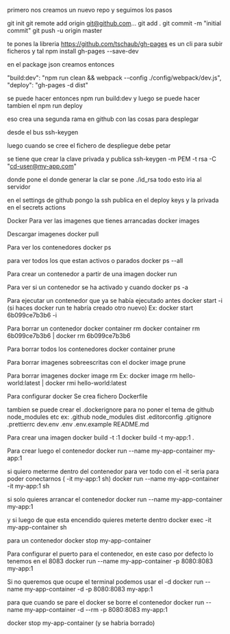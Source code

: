 primero nos creamos un nuevo repo y seguimos los pasos

git init
git remote add origin git@github.com...
git add .
git commit -m "initial commit"
git push -u origin master

te pones la libreria 
https://github.com/tschaub/gh-pages
es un cli para subir ficheros y tal 
npm install gh-pages --save-dev


en el package json creamos entonces 

"build:dev": "npm run clean && webpack --config ./config/webpack/dev.js",
    "deploy": "gh-pages -d dist"

 se puede hacer entonces npm run build:dev
 y luego se puede hacer tambien el npm run deploy

 eso crea una segunda rama en github con las cosas para desplegar


desde el bus
ssh-keygen


luego cuando se cree el fichero de despliegue debe petar


se tiene que crear la clave privada y publica
ssh-keygen -m PEM -t rsa -C "cd-user@my-app.com"

donde pone el donde generar la clar se pone ./id_rsa 
todo esto iria al servidor


en el settings de github pongo la ssh publica en el deploy keys
y la privada en el secrets actions


Docker
Para ver las imagenes que tienes arrancadas
docker images 

Descargar imagenes
docker pull <nombreImagen>

Para ver los contenedores
docker ps

para ver todos los que estan activos o parados
docker ps --all

Para crear un contenedor a partir de una imagen
docker run <nombreImagen>

Para ver si un contenedor se ha activado y cuando
docker ps -a

Para ejecutar un contenedor que ya se había ejecutado antes
docker start <IdContenedor> -i    (si haces docker run te habría creado otro nuevo)
Ex: docker start 6b099ce7b3b6 -i


Para borrar un contenedor 
docker container rm <IDContenedor>
docker container rm 6b099ce7b3b6  | docker rm 6b099ce7b3b6

Para borrar todos los contenedores
docker container prune

Para borrar imagenes sobreescritas con el <NONE>
docker image prune


Para borrar imagenes
docker image rm <IdImage>
Ex: docker image rm hello-world:latest | docker rmi hello-world:latest

Para configurar docker
Se crea fichero Dockerfile

tambien se puede crear el .dockerignore
para no poner el tema de github node_modules etc
ex: 
.github
node_modules
dist
.editorconfig
.gitignore
.prettierrc
dev.env
.env
.env.example
README.md


Para crear una imagen 
docker build -t <NombreImg>:1 <RUTA DEL DIRECTORIO>
docker build -t my-app:1 .

Para crear luego el contenedor
docker run --name my-app-container my-app:1

si quiero meterme dentro del contenedor para ver todo  con el -it seria para poder conectarnos ( -it my-app:1 sh)
docker run --name  my-app-container -it my-app:1 sh

si solo quieres arrancar el contenedor
docker run --name my-app-container my-app:1

y si luego de que esta encendido quieres meterte dentro
docker exec -it my-app-container sh

para un contenedor
docker stop my-app-container

Para configurar el puerto para el contenedor, en este caso por defecto lo tenemos en el 8083
docker run --name my-app-container -p 8080:8083 my-app:1

Si no queremos que ocupe el terminal podemos usar el -d
docker run --name my-app-container -d -p 8080:8083 my-app:1

para que cuando se pare el docker se borre el contenedor
docker run --name my-app-container -d --rm -p 8080:8083 my-app:1

docker stop my-app-container  (y se habria borrado)
